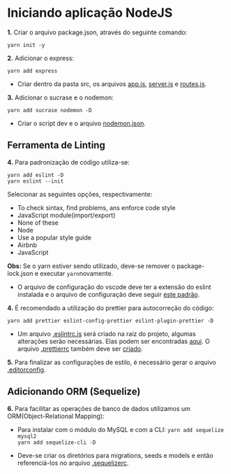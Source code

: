 # Iniciando aplicação NodeJS

**1.** Criar o arquivo package.json, através do seguinte comando:

`yarn init -y`

**2.** Adicionar o express:

`yarn add express`

- Criar dentro da pasta src, os arquivos [app.js](https://gist.github.com/lrohde/2c882edac662c2eb8ea64e4d3b0c8de1), [server.js](https://gist.github.com/lrohde/762551423217494c4c17142175270af4) e [routes.js](https://gist.github.com/lrohde/82fc2f7ac5b1e194e8be763a822adb46).

**3.** Adicionar o sucrase e o nodemon:

`yarn add sucrase nodemon -D`

- Criar o script dev e o arquivo [nodemon.json](https://gist.github.com/lrohde/fc02c20605728aca7a3889ffd030b560#file-nodemon-json).

## Ferramenta de Linting

**4.** Para padronização de código utiliza-se:

`yarn add eslint -D`<br />
`yarn eslint --init`

Selecionar as seguintes opções, respectivamente:

- To check sintax, find problems, ans enforce code style
- JavaScript module(import/export)
- None of these
- Node
- Use a popular style guide
- Airbnb
- JavaScript

**Obs:** Se o yarn estiver sendo utilizado, deve-se remover o package-lock.json e executar `yarn`novamente.

- O arquivo de configuração do vscode deve ter a extensão do eslint instalada e o arquivo de configuração deve seguir [este padrão](https://gist.github.com/lrohde/9c7b7a87f5a47972483f249f3f4e72fe).

**4.** É recomendado a utilização do prettier para autocorreção do código:

`yarn add prettier eslint-config-prettier eslint-plugin-prettier -D`

- Um arquivo [.eslintrc.js](https://gist.github.com/lrohde/abc4f6134229bbf4c6a9aaabe85285e1) será criado na raiz do projeto, algumas alterações serão necessárias. Elas podem ser encontradas [aqui](https://gist.github.com/lrohde/abc4f6134229bbf4c6a9aaabe85285e1). O arquivo [.prettierrc](https://gist.github.com/lrohde/c4f4d124a91550f196320a5463865363) também deve ser [criado](https://gist.github.com/lrohde/c4f4d124a91550f196320a5463865363).

**5.** Para finalizar as configurações de estilo, é necessário gerar o arquivo [.editorconfig](https://gist.github.com/lrohde/6ed14cd9447b1d0344e313819a754b8c).

## Adicionando ORM (Sequelize)

**6.** Para facilitar as operações de banco de dados utilizamos um ORM(Object-Relational Mapping):

- Para instalar com o módulo do MySQL e com a CLI:
  `yarn add sequelize mysql2`<br />
  `yarn add sequelize-cli -D`

- Deve-se criar os diretórios para migrations, seeds e models e então referenciá-los no arquivo [.sequelizerc](https://gist.github.com/lrohde/dd50303b8519e353599682985960ab44).
